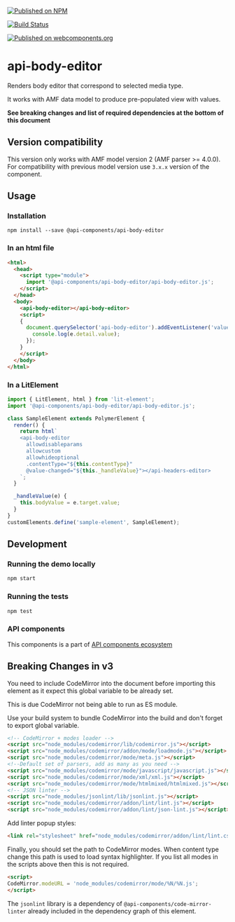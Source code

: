 [![Published on NPM](https://img.shields.io/npm/v/@api-components/api-body-editor.svg)](https://www.npmjs.com/package/@api-components/api-body-editor)

[![Build Status](https://travis-ci.org/advanced-rest-client/api-url-data-model.svg)](https://travis-ci.org/advanced-rest-client/api-body-editor)

[![Published on webcomponents.org](https://img.shields.io/badge/webcomponents.org-published-blue.svg)](https://www.webcomponents.org/element/advanced-rest-client/api-body-editor)

# api-body-editor

Renders body editor that correspond to selected media type.

It works with AMF data model to produce pre-populated view with values.

**See breaking changes and list of required dependencies at the bottom of this document**

## Version compatibility

This version only works with AMF model version 2 (AMF parser >= 4.0.0).
For compatibility with previous model version use `3.x.x` version of the component.

## Usage

### Installation
```
npm install --save @api-components/api-body-editor
```

### In an html file

```html
<html>
  <head>
    <script type="module">
      import '@api-components/api-body-editor/api-body-editor.js';
    </script>
  </head>
  <body>
    <api-body-editor></api-body-editor>
    <script>
    {
      document.querySelector('api-body-editor').addEventListener('value-changed', (e) => {
        console.log(e.detail.value);
      });
    }
    </script>
  </body>
</html>
```

### In a LitElement

```js
import { LitElement, html } from 'lit-element';
import '@api-components/api-body-editor/api-body-editor.js';

class SampleElement extends PolymerElement {
  render() {
    return html`
    <api-body-editor
      allowdisableparams
      allowcustom
      allowhideoptional
      .contentType="${this.contentType}"
      @value-changed="${this._handleValue}"></api-headers-editor>
    `;
  }

  _handleValue(e) {
    this.bodyValue = e.target.value;
  }
}
customElements.define('sample-element', SampleElement);
```

## Development

### Running the demo locally

```sh
npm start
```

### Running the tests
```sh
npm test
```

### API components

This components is a part of [API components ecosystem](https://elements.advancedrestclient.com/)

## Breaking Changes in v3

You need to include CodeMirror into the document before importing this element
as it expect this global variable to be already set.

This is due CodeMirror not being able to run as ES module.

Use your build system to bundle CodeMirror into the build and don't forget to export global variable.

```html
<!-- CodeMirror + modes loader -->
<script src="node_modules/codemirror/lib/codemirror.js"></script>
<script src="node_modules/codemirror/addon/mode/loadmode.js"></script>
<script src="node_modules/codemirror/mode/meta.js"></script>
<!--Default set of parsers, add as many as you need -->
<script src="node_modules/codemirror/mode/javascript/javascript.js"></script>
<script src="node_modules/codemirror/mode/xml/xml.js"></script>
<script src="node_modules/codemirror/mode/htmlmixed/htmlmixed.js"></script>
<!-- JSON linter -->
<script src="node_modules/jsonlint/lib/jsonlint.js"></script>
<script src="node_modules/codemirror/addon/lint/lint.js"></script>
<script src="node_modules/codemirror/addon/lint/json-lint.js"></script>
```

Add linter popup styles:

```html
<link rel="stylesheet" href="node_modules/codemirror/addon/lint/lint.css" />
```

Finally, you should set the path to CodeMirror modes. When content type change
this path is used to load syntax highlighter. If you list all modes in the scripts
above then this is not required.

```html
<script>
CodeMirror.modeURL = 'node_modules/codemirror/mode/%N/%N.js';
</script>
```

The `jsonlint` library is a dependency of `@api-components/code-mirror-linter`
already included in the dependency graph of this element.
